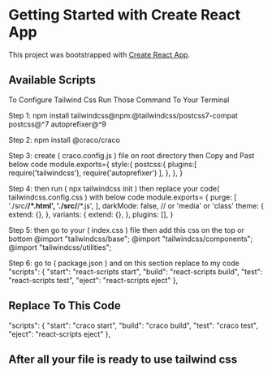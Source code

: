 # Getting Started with Create React App

This project was bootstrapped with [Create React App](https://github.com/facebook/create-react-app).

## Available Scripts

To Configure Tailwind Css Run Those Command To Your Terminal

Step 1: npm install tailwindcss@npm:@tailwindcss/postcss7-compat postcss@^7 autoprefixer@^9

Step 2: npm install @craco/craco

Step 3: create ( craco.config.js ) file on root directory then Copy and Past below code 
module.exports={
style:{
postcss:{
plugins:[
                require('tailwindcss'),
                require('autoprefixer')
            ],
        },
    },
}

Step 4: then run ( npx tailwindcss init ) then replace your code( tailwindcss.config.css ) with below code
module.exports= {
purge: [
'./src/**/*.html',
'./src/**/*.js',
  ],
darkMode: false, // or 'media' or 'class'
theme: {
extend: {},
  },
variants: {
extend: {},
  },
plugins: [],
}

Step 5: then go to your ( index.css ) file then add  this css on the top or bottom
@import "tailwindcss/base";
@import "tailwindcss/components";
@import "tailwindcss/utilities";

Step 6: go to ( package.json ) and on this section replace to my code
  "scripts": {
    "start": "react-scripts start",
    "build": "react-scripts build",
    "test": "react-scripts test",
    "eject": "react-scripts eject"
  },
  
 ## Replace To This Code
  "scripts": {
    "start": "craco start",
    "build": "craco build",
    "test": "craco test",
    "eject": "react-scripts eject"
  },

## After all your file is ready to use tailwind css




